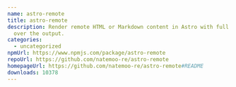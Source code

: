 ```yaml
---
name: astro-remote
title: astro-remote
description: Render remote HTML or Markdown content in Astro with full control
  over the output.
categories:
  - uncategorized
npmUrl: https://www.npmjs.com/package/astro-remote
repoUrl: https://github.com/natemoo-re/astro-remote
homepageUrl: https://github.com/natemoo-re/astro-remote#README
downloads: 10378
---
```

